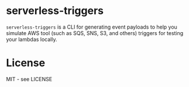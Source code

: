 # serverless-triggers 

`serverless-triggers` is a CLI for generating event payloads to help you simulate AWS tool (such as SQS, SNS, S3, and others) triggers for testing your lambdas locally.

# License

MIT - see LICENSE

